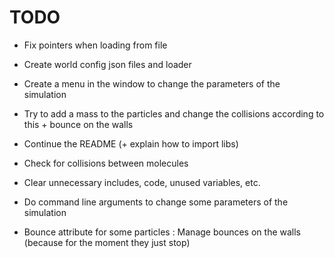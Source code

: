 # TODO

- Fix pointers when loading from file

- Create world config json files and loader
- Create a menu in the window to change the parameters of the simulation
- Try to add a mass to the particles and change the collisions according to this + bounce on the walls
- Continue the README (+ explain how to import libs)
- Check for collisions between molecules
- Clear unnecessary includes, code, unused variables, etc.
- Do command line arguments to change some parameters of the simulation
- Bounce attribute for some particles : Manage bounces on the walls (because for the moment they just stop)